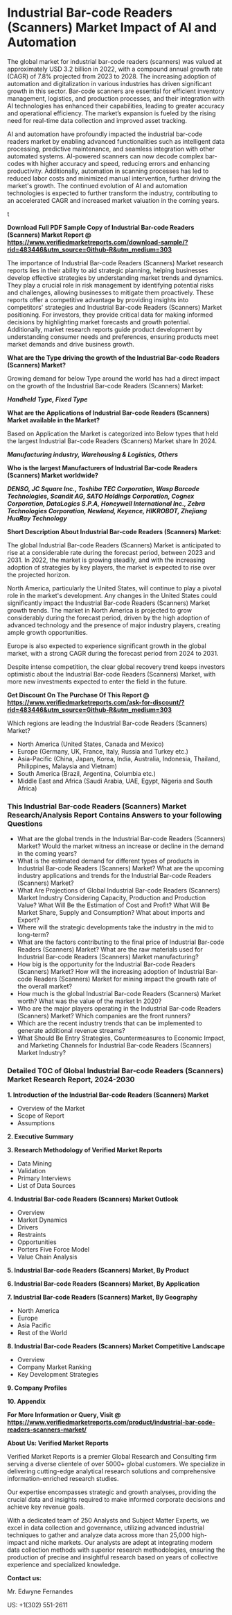 <meta name="title" content="Global Industrial Bar-code Readers (Scanners) Market Impact of AI and Automation"><meta name="description" content="The global market for industrial bar-code readers (scanners) was valued at approximately USD 3.2 billion in 2022, with a compound annual growth rate (CAGR) of 7.8% pro"><meta name="title" content="Industrial Bar-code Readers (Scanners) Market Size, Share, Scope, Trends, Growth, Opportunities, Analysis, Forecast"><h1>Industrial Bar-code Readers (Scanners) Market Impact of AI and Automation</h1><p>The global market for industrial bar-code readers (scanners) was valued at approximately USD 3.2 billion in 2022, with a compound annual growth rate (CAGR) of 7.8% projected from 2023 to 2028. The increasing adoption of automation and digitalization in various industries has driven significant growth in this sector. Bar-code scanners are essential for efficient inventory management, logistics, and production processes, and their integration with AI technologies has enhanced their capabilities, leading to greater accuracy and operational efficiency. The market’s expansion is fueled by the rising need for real-time data collection and improved asset tracking.</p><p>AI and automation have profoundly impacted the industrial bar-code readers market by enabling advanced functionalities such as intelligent data processing, predictive maintenance, and seamless integration with other automated systems. AI-powered scanners can now decode complex bar-codes with higher accuracy and speed, reducing errors and enhancing productivity. Additionally, automation in scanning processes has led to reduced labor costs and minimized manual intervention, further driving the market's growth. The continued evolution of AI and automation technologies is expected to further transform the industry, contributing to an accelerated CAGR and increased market valuation in the coming years.</p>t</p><p id="" class=""><strong>Download Full PDF Sample Copy of Industrial Bar-code Readers (Scanners) Market Report @ <a href="https://www.verifiedmarketreports.com/download-sample/?rid=483446&utm_source=Github-R&utm_medium=303" target="_blank">https://www.verifiedmarketreports.com/download-sample/?rid=483446&utm_source=Github-R&utm_medium=303</a></strong></p><p>The importance of&nbsp;Industrial Bar-code Readers (Scanners) Market research reports lies in their ability to aid strategic planning, helping businesses develop effective strategies by understanding market trends and dynamics. They play a crucial role in risk management by identifying potential risks and challenges, allowing businesses to mitigate them proactively. These reports offer a competitive advantage by providing insights into competitors' strategies and Industrial Bar-code Readers (Scanners) Market positioning. For investors, they provide critical data for making informed decisions by highlighting market forecasts and growth potential. Additionally, market research reports guide product development by understanding consumer needs and preferences, ensuring products meet market demands and drive business growth.</p><p><strong>What are the&nbsp;Type driving the growth of the Industrial Bar-code Readers (Scanners) Market?</strong></p><p id="" class="">Growing demand for below Type around the world has had a direct impact on the growth of the Industrial Bar-code Readers (Scanners) Market:</p><em><strong>Handheld Type, Fixed Type</strong></em></p><strong>What are the&nbsp;Applications&nbsp;of Industrial Bar-code Readers (Scanners) Market available in the Market?</strong></p><p id="" class="">Based on Application the Market is categorized into Below types that held the largest Industrial Bar-code Readers (Scanners) Market share In 2024.</p><em><strong>Manufacturing industry, Warehousing & Logistics, Others</strong></em></p><strong>Who is the largest Manufacturers of Industrial Bar-code Readers (Scanners) Market worldwide?</strong></p><p><em><strong>DENSO, JC Square Inc., Toshiba TEC Corporation, Wasp Barcode Technologies, Scandit AG, SATO Holdings Corporation, Cognex Corporation, DataLogics S.P.A, Honeywell International Inc., Zebra Technologies Corporation, Newland, Keyence, HIKROBOT, Zhejiang HuaRay Technology</strong></em></p><p id="" class=""><strong>Short Description About Industrial Bar-code Readers (Scanners) Market:</strong></p><p>The global Industrial Bar-code Readers (Scanners) Market is anticipated to rise at a considerable rate during the forecast period, between 2023 and 2031. In 2022, the market is growing steadily, and with the increasing adoption of strategies by key players, the market is expected to rise over the projected horizon.</p><p>North America, particularly the United States, will continue to play a pivotal role in the market's development. Any changes in the United States could significantly impact the Industrial Bar-code Readers (Scanners) Market growth trends. The market in North America is projected to grow considerably during the forecast period, driven by the high adoption of advanced technology and the presence of major industry players, creating ample growth opportunities.</p><p>Europe is also expected to experience significant growth in the global market, with a strong CAGR during the forecast period from 2024 to 2031.</p><p>Despite intense competition, the clear global recovery trend keeps investors optimistic about the Industrial Bar-code Readers (Scanners) Market, with more new investments expected to enter the field in the future.</p><p id="" class=""><strong>Get Discount On The Purchase Of This Report @ <a href="https://www.verifiedmarketreports.com/ask-for-discount/?rid=483446&utm_source=Github-R&utm_medium=303" target="_blank">https://www.verifiedmarketreports.com/ask-for-discount/?rid=483446&utm_source=Github-R&utm_medium=303</a></strong></p>Which regions are leading the Industrial Bar-code Readers (Scanners) Market?</p><ul><li>North America (United States, Canada and Mexico)</li><li>Europe (Germany, UK, France, Italy, Russia and Turkey etc.)</li><li>Asia-Pacific (China, Japan, Korea, India, Australia, Indonesia, Thailand, Philippines, Malaysia and Vietnam)</li><li>South America (Brazil, Argentina, Columbia etc.)</li><li>Middle East and Africa (Saudi Arabia, UAE, Egypt, Nigeria and South Africa)</li></ul><h3 id="" class="">This Industrial Bar-code Readers (Scanners) Market Research/Analysis Report Contains Answers to your following Questions</h3><ul><li>What are the global trends in the Industrial Bar-code Readers (Scanners) Market? Would the market witness an increase or decline in the demand in the coming years?</li><li>What is the estimated demand for different types of products in Industrial Bar-code Readers (Scanners) Market? What are the upcoming industry applications and trends for the Industrial Bar-code Readers (Scanners) Market?</li><li>What Are Projections of Global Industrial Bar-code Readers (Scanners) Market Industry Considering Capacity, Production and Production Value? What Will Be the Estimation of Cost and Profit? What Will Be Market Share, Supply and Consumption? What about imports and Export?</li><li>Where will the strategic developments take the industry in the mid to long-term?</li><li>What are the factors contributing to the final price of Industrial Bar-code Readers (Scanners) Market? What are the raw materials used for Industrial Bar-code Readers (Scanners) Market manufacturing?</li><li>How big is the opportunity for the Industrial Bar-code Readers (Scanners) Market? How will the increasing adoption of Industrial Bar-code Readers (Scanners) Market for mining impact the growth rate of the overall market?</li><li>How much is the global Industrial Bar-code Readers (Scanners) Market worth? What was the value of the market In 2020?</li><li>Who are the major players operating in the Industrial Bar-code Readers (Scanners) Market? Which companies are the front runners?</li><li>Which are the recent industry trends that can be implemented to generate additional revenue streams?</li><li>What Should Be Entry Strategies, Countermeasures to Economic Impact, and Marketing Channels for Industrial Bar-code Readers (Scanners) Market Industry?</li></ul><h3 id="" class="">Detailed TOC of Global Industrial Bar-code Readers (Scanners) Market Research Report, 2024-2030</h3><p id="" class=""><strong>1. Introduction of the Industrial Bar-code Readers (Scanners) Market</strong></p><ul><li>Overview of the Market</li><li>Scope of Report</li><li>Assumptions</li></ul><p id="" class=""><strong>2. Executive Summary</strong></p><p id="" class=""><strong>3. Research Methodology of Verified Market Reports</strong></p><ul><li>Data Mining</li><li>Validation</li><li>Primary Interviews</li><li>List of Data Sources</li></ul><p id="" class=""><strong>4. Industrial Bar-code Readers (Scanners) Market Outlook</strong></p><ul><li>Overview</li><li>Market Dynamics</li><li>Drivers</li><li>Restraints</li><li>Opportunities</li><li>Porters Five Force Model</li><li>Value Chain Analysis</li></ul><p id="" class=""><strong>5. Industrial Bar-code Readers (Scanners) Market, By Product</strong></p><p id="" class=""><strong>6. Industrial Bar-code Readers (Scanners) Market, By Application</strong></p><p id="" class=""><strong>7. Industrial Bar-code Readers (Scanners) Market, By Geography</strong></p><ul><li>North America</li><li>Europe</li><li>Asia Pacific</li><li>Rest of the World</li></ul><p id="" class=""><strong>8. Industrial Bar-code Readers (Scanners) Market Competitive Landscape</strong></p><ul><li>Overview</li><li>Company Market Ranking</li><li>Key Development Strategies</li></ul><p id="" class=""><strong>9. Company Profiles</strong></p><p id="" class=""><strong>10. Appendix</strong></p><p id="" class=""><strong>For More Information or Query, Visit @ <a href="https://www.verifiedmarketreports.com/product/industrial-bar-code-readers-scanners-market/" target="_blank">https://www.verifiedmarketreports.com/product/industrial-bar-code-readers-scanners-market/</a></strong></p><p id="" class=""><strong>About Us: Verified Market Reports</strong></p><p id="" class="">Verified Market Reports is a premier Global Research and Consulting firm serving a diverse clientele of over 5000+ global customers. We specialize in delivering cutting-edge analytical research solutions and comprehensive information-enriched research studies.</p><p id="" class="">Our expertise encompasses strategic and growth analyses, providing the crucial data and insights required to make informed corporate decisions and achieve key revenue goals.</p><p id="" class="">With a dedicated team of 250 Analysts and Subject Matter Experts, we excel in data collection and governance, utilizing advanced industrial techniques to gather and analyze data across more than 25,000 high-impact and niche markets. Our analysts are adept at integrating modern data collection methods with superior research methodologies, ensuring the production of precise and insightful research based on years of collective experience and specialized knowledge.</p><p id="" class=""><strong>Contact us:</strong></p><p id="" class="">Mr. Edwyne Fernandes</p><p id="" class="">US: +1(302) 551-2611</p>